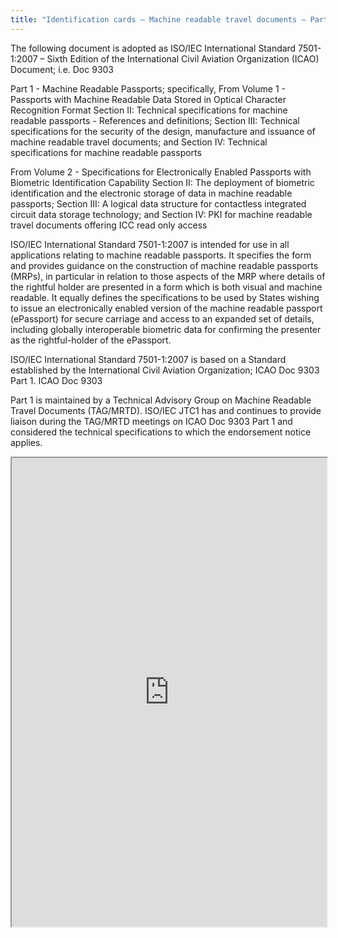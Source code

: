 ```yaml
---
title: "Identification cards – Machine readable travel documents – Part 1: Machine readable passport"
---
```


The following document is adopted as ISO/IEC International Standard 7501-1:2007 – Sixth Edition of the International Civil Aviation Organization (ICAO) Document; i.e. Doc 9303 

Part 1 - Machine Readable Passports; specifically,
From Volume 1 - Passports with Machine Readable Data Stored in Optical Character Recognition Format
Section II: Technical specifications for machine readable passports - References and definitions; 
Section III: Technical specifications for the security of the design, manufacture and issuance of machine readable travel documents; and
Section IV: Technical specifications for machine readable passports

From Volume 2 - Specifications for Electronically Enabled Passports with Biometric Identification Capability
Section II: The deployment of biometric identification and the electronic storage of data in machine readable passports;
Section III: A logical data structure for contactless integrated circuit data storage technology; and
Section IV:  PKI for machine readable travel documents offering ICC read only access


ISO/IEC International Standard 7501-1:2007 is intended for use in all applications relating to machine readable passports. It specifies the form and provides guidance on the construction of machine readable passports (MRPs), in particular in relation to those aspects of the MRP where details of the rightful holder are presented in a form which is both visual and machine readable. It equally defines the specifications to be used by States wishing to issue an electronically enabled version of the machine readable passport (ePassport) for secure carriage and access to an expanded set of details, including globally interoperable biometric data for confirming the presenter as the rightful-holder of the ePassport.

ISO/IEC International Standard 7501-1:2007 is based on a Standard established by the International Civil Aviation Organization; ICAO Doc 9303 Part 1. ICAO Doc 9303 

Part 1 is maintained by a Technical Advisory Group on Machine Readable Travel Documents (TAG/MRTD). ISO/IEC JTC1 has and continues to provide liaison during the TAG/MRTD meetings on ICAO Doc 9303 Part 1 and considered the technical specifications to which the endorsement notice applies.

<iframe height="750" width="100%" src="https://ewelton.github.io/ktest/wiki.html#Identification%20cards%20%E2%80%93%20Machine%20readable%20travel%20documents%20%E2%80%93%20Part%201:%20Machine%20readable%20passport"></iframe>
